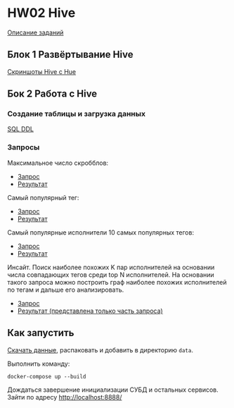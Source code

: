 # HW02 Hive

[Описание заданий](https://github.com/netcitizenrus/MADE_BigData_2021/blob/fe2e1a0143a8a175e2b42a756fd433aea7db4dc1/HW2%20-%20Hive.pdf)

## Блок 1 Развёртывание Hive

[Скриншоты Hive с Hue](images/README.md)

## Бок 2 Работа с Hive

### Создание таблицы и загрузка данных

[SQL DDL](quries/create_and_load.sql)

### Запросы

Максимальное число скробблов:
* [Запрос](quries/max_scrobbles.sql)
* [Результат](output/query1.txt)

Самый популярный тег:
* [Запрос](quries/most_pop_tag.sql)
* [Результат](output/query2.txt)

Самый популярные исполнители 10 самых популярных тегов:
* [Запрос](quries/most_pop_art_by_tags.sql)
* [Результат](output/query3.txt)

Инсайт. Поиск наиболее похожих K пар исполнителей на основании числа совпадающих тегов среди top N исполнителей. На основании такого запроса можно построить граф наиболее похожих исполнителей по тегам и дальше его анализировать.
* [Запрос](quries/most_sim_artists_by_tag.sql)
* [Результат (представлена только часть запроса)](output/query4.txt)


## Как запустить

[Скачать данные](https://www.kaggle.com/pieca111/music-artists-popularity), распаковать и добавить в директорию `data`.

Выполнить команду:
```
docker-compose up --build
```

Дождаться завершение инициализации СУБД и остальных сервисов. Зайти по адресу [http://localhost:8888/](http://localhost:8888/)

